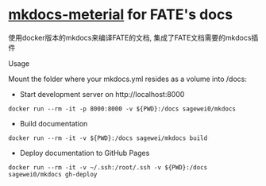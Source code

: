 # [mkdocs-meterial](https://squidfunk.github.io/mkdocs-material/) for FATE's docs

使用docker版本的mkdocs来编译FATE的文档, 集成了FATE文档需要的mkdocs插件

Usage

Mount the folder where your mkdocs.yml resides as a volume into /docs:

- Start development server on http://localhost:8000

```console
docker run --rm -it -p 8000:8000 -v ${PWD}:/docs sagewei0/mkdocs
```

- Build documentation

```console
docker run --rm -it -v ${PWD}:/docs sagewei/mkdocs build
```

- Deploy documentation to GitHub Pages

```console
docker run --rm -it -v ~/.ssh:/root/.ssh -v ${PWD}:/docs sagewei0/mkdocs gh-deploy 
```

